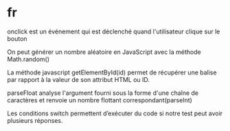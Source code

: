 # fr
 onclick est un événement qui est déclenché quand l'utilisateur clique sur le bouton

On peut générer un nombre aléatoire en JavaScript avec la méthode Math.random()

La méthode javascript getElementById(id) permet de récupérer une balise par rapport à la valeur de son attribut HTML ou ID.

parseFloat analyse l'argument fourni sous la forme d'une chaîne de caractères et renvoie un nombre flottant correspondant(parseInt)

Les conditions switch permettent d’exécuter du code si notre test peut avoir plusieurs réponses.
